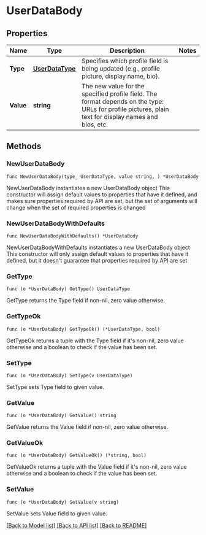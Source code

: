 # UserDataBody

## Properties

Name | Type | Description | Notes
------------ | ------------- | ------------- | -------------
**Type** | [**UserDataType**](UserDataType.md) | Specifies which profile field is being updated (e.g., profile picture, display name, bio). | 
**Value** | **string** | The new value for the specified profile field. The format depends on the type: URLs for profile pictures, plain text for display names and bios, etc. | 

## Methods

### NewUserDataBody

`func NewUserDataBody(type_ UserDataType, value string, ) *UserDataBody`

NewUserDataBody instantiates a new UserDataBody object
This constructor will assign default values to properties that have it defined,
and makes sure properties required by API are set, but the set of arguments
will change when the set of required properties is changed

### NewUserDataBodyWithDefaults

`func NewUserDataBodyWithDefaults() *UserDataBody`

NewUserDataBodyWithDefaults instantiates a new UserDataBody object
This constructor will only assign default values to properties that have it defined,
but it doesn't guarantee that properties required by API are set

### GetType

`func (o *UserDataBody) GetType() UserDataType`

GetType returns the Type field if non-nil, zero value otherwise.

### GetTypeOk

`func (o *UserDataBody) GetTypeOk() (*UserDataType, bool)`

GetTypeOk returns a tuple with the Type field if it's non-nil, zero value otherwise
and a boolean to check if the value has been set.

### SetType

`func (o *UserDataBody) SetType(v UserDataType)`

SetType sets Type field to given value.


### GetValue

`func (o *UserDataBody) GetValue() string`

GetValue returns the Value field if non-nil, zero value otherwise.

### GetValueOk

`func (o *UserDataBody) GetValueOk() (*string, bool)`

GetValueOk returns a tuple with the Value field if it's non-nil, zero value otherwise
and a boolean to check if the value has been set.

### SetValue

`func (o *UserDataBody) SetValue(v string)`

SetValue sets Value field to given value.



[[Back to Model list]](../README.md#documentation-for-models) [[Back to API list]](../README.md#documentation-for-api-endpoints) [[Back to README]](../README.md)


